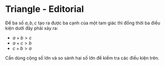 # Triangle - Editorial

Để ba số $a,b,c$ tạo ra được ba cạnh của một tam giác thì đồng thời ba điều kiện dưới đây phải xảy ra:
- $a + b > c$
- $a + c > b$
- $c + b > a$

Cần dùng cộng số lớn và so sánh hai số lớn để kiểm tra các điều kiện trên.